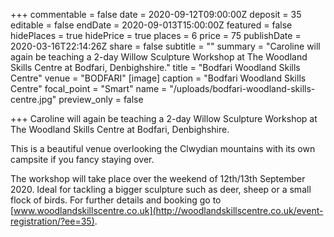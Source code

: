 +++
commentable = false
date = 2020-09-12T09:00:00Z
deposit = 35
editable = false
endDate = 2020-09-013T15:00:00Z
featured = false
hidePlaces = true
hidePrice = true
places = 6
price = 75
publishDate = 2020-03-16T22:14:26Z
share = false
subtitle = ""
summary = "Caroline will again be teaching a 2-day Willow Sculpture Workshop at The Woodland Skills Centre at Bodfari, Denbighshire."
title = "Bodfari Woodland Skills Centre"
venue = "BODFARI"
[image]
caption = "Bodfari Woodland Skills Centre"
focal_point = "Smart"
name = "/uploads/bodfari-woodland-skills-centre.jpg"
preview_only = false

+++
Caroline will again be teaching a 2-day Willow Sculpture Workshop at The Woodland Skills Centre at Bodfari, Denbighshire.

This is a beautiful venue overlooking the Clwydian mountains with its own campsite if you fancy staying over.

The workshop will take place over the weekend of 12th/13th September 2020. Ideal for tackling a bigger sculpture such as deer, sheep or a small flock of birds. For further details and booking go to [www.woodlandskillscentre.co.uk](http://woodlandskillscentre.co.uk/event-registration/?ee=35).
